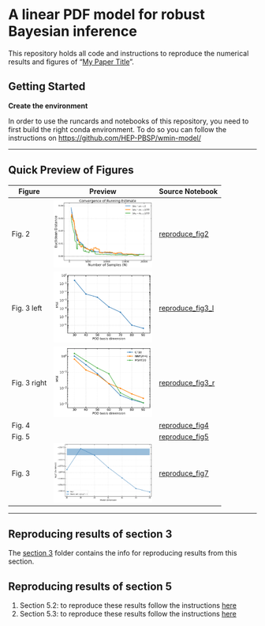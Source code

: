 # A linear PDF model for robust Bayesian inference

This repository holds all code and instructions to reproduce the numerical results and 
figures of “[My Paper Title](link-to-published-paper)”.


## Getting Started

**Create the environment**

In order to use the runcards and notebooks of this repository, you need to first build the right conda environment.
To do so you can follow the instructions on https://github.com/HEP-PBSP/wmin-model/
  

---

## Quick Preview of Figures

| Figure | Preview                              | Source Notebook                                 |
|--------|--------------------------------------|-------------------------------------------------|
| Fig. 2  | <img src="figures/figure2.png" width="200"/>        | [reproduce_fig2](notebooks/sampled_mean_and_variance.ipynb) |
| Fig. 3 left | <img src="figures/figure3_left.png" width="200" /> | [reproduce_fig3_l](notebooks/completeness.ipynb) |
| Fig. 3 right | <img src="figures/figure3_right.png" width="200" /> | [reproduce_fig3_r](notebooks/generalisation.ipynb) |
| Fig. 4 | | [reproduce_fig4](notebooks/completeness.ipynb) |
| Fig. 5 | | [reproduce_fig5](notebooks/generalisation.ipynb) | 
| Fig. 3 | <img src="figures/figure7.png" width="200" /> | [reproduce_fig7](section5) |

---

## Reproducing results of section 3

The [section 3](section3) folder contains the info for reproducing results from this section.

## Reproducing results of section 5

1. Section 5.2: to reproduce these results follow the instructions [here](https://github.com/comane/NNPOD-wiki/tree/main/section5#validation-of-model-selection-strategy)
2. Section 5.3: to reproduce these results follow the instructions [here](https://github.com/comane/NNPOD-wiki/tree/main/section5#uncertainty-quantification-in-the-data-region)





